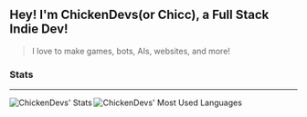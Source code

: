 ## Hey! I'm ChickenDevs(or Chicc), a Full Stack Indie Dev!
> I love to make games, bots, AIs, websites, and more!

### Stats
---
<img align="left" alt="ChickenDevs' Stats" src="https://github-readme-stats.vercel.app/api?username=ChickenDevs&count_private=true&show_icons=true&theme=radical">
<img align="left" alt="ChickenDevs' Most Used Languages" src="https://github-readme-stats.vercel.app/api/top-langs/?username=ChickenDevs&layout=compact">
